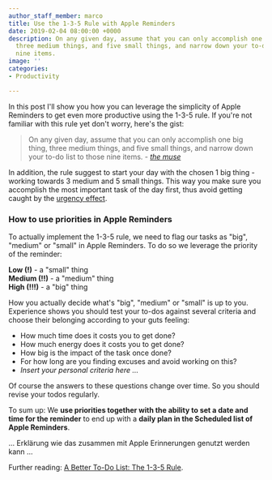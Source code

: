```yaml
---
author_staff_member: marco
title: Use the 1-3-5 Rule with Apple Reminders
date: 2019-02-04 08:00:00 +0000
description: On any given day, assume that you can only accomplish one big thing,
  three medium things, and five small things, and narrow down your to-do list to those
  nine items.
image: ''
categories:
- Productivity

---
```

In this post I'll show you how you can leverage the simplicity of Apple Reminders to get even more productive using the 1-3-5 rule. If you're not familiar with this rule yet don't worry, here's the gist:

> On any given day, assume that you can only accomplish one big thing, three medium things, and five small things, and narrow down your to-do list to those nine items. _-_ [_the muse_](https://www.themuse.com/advice/a-better-todo-list-the-135-rule)

In addition, the rule suggest to start your day with the chosen 1 big thing - working towards 3 medium and 5 small things. This way you make sure you accomplish the most important task of the day first, thus avoid getting caught by the [urgency effect](https://www.nytimes.com/2018/07/09/smarter-living/eisenhower-box-productivity-tips.html).

### How to use priorities in Apple Reminders

To actually implement the 1-3-5 rule, we need to flag our tasks as "big", "medium" or "small" in Apple Reminders. To do so we leverage the priority of the reminder:

**Low (!)** - a "small" thing  
**Medium (!!)** - a "medium" thing  
**High (!!!)** - a "big" thing

How you actually decide what's "big", "medium" or "small" is up to you. Experience shows you should test your to-dos against several criteria and choose their belonging according to your guts feeling:

* How much time does it costs you to get done?
* How much energy does it costs you to get done?
* How big is the impact of the task once done?
* For how long are you finding excuses and avoid working on this?
* _Insert your personal criteria here ..._

Of course the answers to these questions change over time. So you should revise your todos regularly.

To sum up: We **use priorities together with the ability to set a date and time for the reminder** to end up with a **daily plan in the Scheduled list of Apple Reminders**.

... Erklärung wie das zusammen mit Apple Erinnerungen genutzt werden kann ...

Further reading: [A Better To-Do List: The 1-3-5 Rule](https://www.themuse.com/advice/a-better-todo-list-the-135-rule).
